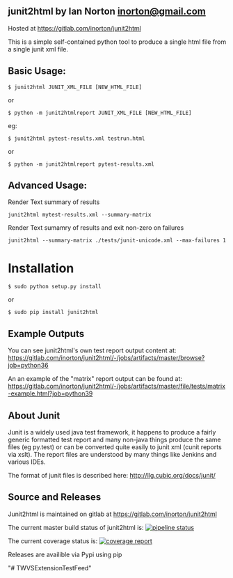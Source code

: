 junit2html by Ian Norton <inorton@gmail.com>
-------------------------------------------------------------

Hosted at https://gitlab.com/inorton/junit2html 

This is a simple self-contained python tool to
produce a single html file from a single junit xml file.

## Basic Usage:

```
$ junit2html JUNIT_XML_FILE [NEW_HTML_FILE]
```
or
```
$ python -m junit2htmlreport JUNIT_XML_FILE [NEW_HTML_FILE]
```

eg:

```
$ junit2html pytest-results.xml testrun.html
```
or
```
$ python -m junit2htmlreport pytest-results.xml
```

## Advanced Usage:

Render Text summary of results

```
junit2html mytest-results.xml --summary-matrix
```

Render Text sumamry of results and exit non-zero on failures

```
junit2html --summary-matrix ./tests/junit-unicode.xml --max-failures 1
```


# Installation

```
$ sudo python setup.py install
```
or
```
$ sudo pip install junit2html
```

## Example Outputs

You can see junit2html's own test report output content at:
https://gitlab.com/inorton/junit2html/-/jobs/artifacts/master/browse?job=python36

An an example of the "matrix" report output can be found at:
https://gitlab.com/inorton/junit2html/-/jobs/artifacts/master/file/tests/matrix-example.html?job=python39


About Junit
-----------

Junit is a widely used java test framework, it happens to produce a fairly
generic formatted test report and many non-java things produce the same files
(eg py.test) or can be converted quite easily to junit xml (cunit reports via 
xslt). The report files are understood by many things like Jenkins and various
 IDEs.

The format of junit files is described here: http://llg.cubic.org/docs/junit/

Source and Releases
-------------------

Junit2html is maintained on gitlab at https://gitlab.com/inorton/junit2html

The current master build status of junit2html is:
 [![pipeline status](https://gitlab.com/inorton/junit2html/badges/master/pipeline.svg)](https://gitlab.com/inorton/junit2html/commits/master)

The current coverage status is:
 [![coverage report](https://gitlab.com/inorton/junit2html/badges/master/coverage.svg)](https://gitlab.com/inorton/junit2html/commits/master)



Releases are availible via Pypi using pip


"# TWVSExtensionTestFeed" 
